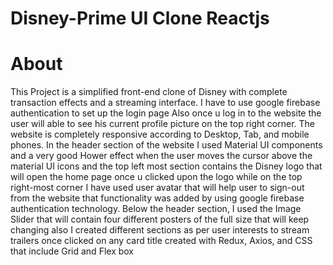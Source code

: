 # Disney-Prime UI Clone Reactjs

# About 
This Project is a simplified front-end clone of Disney with complete transaction effects and a streaming interface. I have to use google firebase authentication to set up the login page Also once u log in to the website the user will able to see his current profile picture on the top right corner. The website is completely responsive according to Desktop, Tab, and mobile phones. In the header section of the website I used Material UI components and a very good Hower effect when the user moves the cursor above the material UI icons and the top left most section contains the Disney logo that will open the home page once u clicked upon the logo while on the top right-most corner I have used user avatar that will help user to sign-out from the website that functionality was added by using google firebase authentication technology. Below the header section, I used the Image Slider that will contain four different posters of the full size that will keep changing also I created different sections as per user interests to stream trailers once clicked on any card title created with Redux, Axios, and CSS  that include Grid and Flex box
